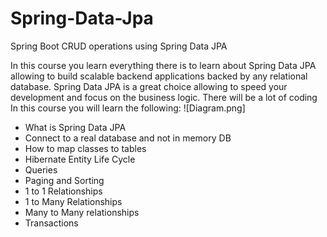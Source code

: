 # Spring-Data-Jpa
Spring Boot CRUD operations using Spring Data JPA 

In this course you learn everything there is to learn about Spring Data JPA allowing to build scalable backend applications backed by any relational database. 
Spring Data JPA is a great choice allowing to speed your development and focus on the business logic.
There will be a lot of coding In this course you will learn the following:
 ![Diagram.png]
- What is Spring Data JPA
- Connect to a real database and not in memory DB
- How to map classes to tables
- Hibernate Entity Life Cycle
- Queries
- Paging and Sorting
- 1 to 1 Relationships
- 1 to Many Relationships
- Many to Many relationships
- Transactions

